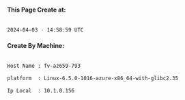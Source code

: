
   
#### This Page Create at:

```bash

2024-04-03 - 14:58:59 UTC

```

#### Create By Machine:

```bash

Host Name : fv-az659-793

platform  : Linux-6.5.0-1016-azure-x86_64-with-glibc2.35

Ip Local  : 10.1.0.156

```

